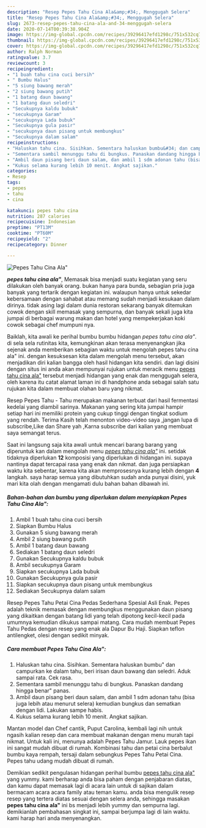 ```yaml
---
description: "Resep Pepes Tahu Cina Ala&amp;#34;, Menggugah Selera"
title: "Resep Pepes Tahu Cina Ala&amp;#34;, Menggugah Selera"
slug: 2673-resep-pepes-tahu-cina-ala-and-34-menggugah-selera
date: 2020-07-14T00:39:38.904Z
image: https://img-global.cpcdn.com/recipes/39296417efd1298c/751x532cq70/pepes-tahu-cina-ala-foto-resep-utama.jpg
thumbnail: https://img-global.cpcdn.com/recipes/39296417efd1298c/751x532cq70/pepes-tahu-cina-ala-foto-resep-utama.jpg
cover: https://img-global.cpcdn.com/recipes/39296417efd1298c/751x532cq70/pepes-tahu-cina-ala-foto-resep-utama.jpg
author: Ralph Norman
ratingvalue: 3.7
reviewcount: 3
recipeingredient:
- "1 buah tahu cina cuci bersih"
- " Bumbu Halus"
- "5 siung bawang merah"
- "2 siung bawang putih"
- "1 batang daun bawang"
- "1 batang daun seledri"
- "Secukupnya kaldu bubuk"
- "secukupnya Garam"
- "secukupnya Lada bubuk"
- "Secukupnya gula pasir"
- "secukupnya daun pisang untuk membungkus"
- "Secukupnya dalam salam"
recipeinstructions:
- "Haluskan tahu cina. Sisihkan. Sementara haluskan bumbu&#34; dan campurkan ke dalam tahu, beri irisan daun bawang dan seledri. Aduk sampai rata. Cek rasa."
- "Sementara sambil menunggu tahu di bungkus. Panaskan dandang hingga benar&#34; panas."
- "Ambil daun pisang beri daun salam, dan ambil 1 sdm adonan tahu (bisa juga lebih atau menurut selera) kemudian bungkus dan sematkan dengan lidi. Lakukan sampe habis."
- "Kukus selama kurang lebih 10 menit. Angkat sajikan."
categories:
- Resep
tags:
- pepes
- tahu
- cina

katakunci: pepes tahu cina 
nutrition: 287 calories
recipecuisine: Indonesian
preptime: "PT13M"
cooktime: "PT60M"
recipeyield: "2"
recipecategory: Dinner

---
```



![Pepes Tahu Cina Ala&#34;](https://img-global.cpcdn.com/recipes/39296417efd1298c/751x532cq70/pepes-tahu-cina-ala-foto-resep-utama.jpg)

<b><i>pepes tahu cina ala&#34;</i></b>, Memasak bisa menjadi suatu kegiatan yang seru dilakukan oleh banyak orang. bukan hanya para bunda, sebagian pria juga banyak yang tertarik dengan kegiatan ini. walaupun hanya untuk sekedar kebersamaan dengan sahabat atau memang sudah menjadi kesukaan dalam dirinya. tidak asing lagi dalam dunia restoran sekarang banyak ditemukan cowok dengan skill memasak yang sempurna, dan banyak sekali juga kita jumpai di berbagai warung makan dan hotel yang mempekerjakan koki cowok sebagai chef mumpuni nya.

Baiklah, kita awali ke perihal bumbu bumbu hidangan <i>pepes tahu cina ala&#34;</i>. di sela sela rutinitas kita, kemungkinan akan terasa menyenangkan jika sejenak anda memberikan sebagian waktu untuk mengolah pepes tahu cina ala&#34; ini. dengan kesuksesan kita dalam mengolah menu tersebut, akan menjadikan diri kalian bangga oleh hasil hidangan kita sendiri. dan lagi disini dengan situs ini anda akan mempunyai rujukan untuk meracik menu <u>pepes tahu cina ala&#34;</u> tersebut menjadi hidangan yang enak dan menggugah selera, oleh karena itu catat alamat laman ini di handphone anda sebagai salah satu rujukan kita dalam membuat olahan baru yang nikmat.

Resep Pepes Tahu - Tahu merupakan makanan terbuat dari hasil fermentasi kedelai yang diambil sarinya. Makanan yang sering kita jumpai hampir setiap hari ini memiliki protein yang cukup tinggi dengan tingkat sodium yang rendah. Terima Kasih telah menonton video-video saya ,jangan lupa di subscribe,Like dan Share yah ,Karna subscribe dari kalian yang membuat saya semangat terus.


Saat ini langsung saja kita awali untuk mencari barang barang yang diperuntuk kan dalam mengolah menu <u><i>pepes tahu cina ala&#34;</i></u> ini. setidak tidaknya diperlukan <b>12</b> komposisi yang diperlukan di hidangan ini. supaya nantinya dapat tercapai rasa yang enak dan nikmat. dan juga persiapkan waktu kita sebentar, karena kita akan memprosesnya kurang lebih dengan <b>4</b> langkah. saya harap semua yang dibutuhkan sudah anda punyai disini, yuk mari kita olah dengan mengamati dulu bahan bahan dibawah ini.

<!--inarticleads1-->

##### Bahan-bahan dan bumbu yang diperlukan dalam menyiapkan Pepes Tahu Cina Ala&#34;:

1. Ambil 1 buah tahu cina cuci bersih
1. Siapkan  Bumbu Halus
1. Gunakan 5 siung bawang merah
1. Ambil 2 siung bawang putih
1. Ambil 1 batang daun bawang
1. Sediakan 1 batang daun seledri
1. Gunakan Secukupnya kaldu bubuk
1. Ambil secukupnya Garam
1. Siapkan secukupnya Lada bubuk
1. Gunakan Secukupnya gula pasir
1. Siapkan secukupnya daun pisang untuk membungkus
1. Sediakan Secukupnya dalam salam


Resep Pepes Tahu Petai Cina Pedas Sederhana Spesial Asli Enak. Pepes adalah teknik memasak dengan membungkus menggunakan daun pisang yang dikaitkan dengan batang lidi yang telah dipotong kecil-kecil pada umumnya kemudian dikukus sampai matang. Cara mudah membuat Pepes Tahu Pedas dengan resep yang enak ala Dapur Bu Haji. Siapkan teflon antilengket, olesi dengan sedikit minyak. 

<!--inarticleads2-->

##### Cara membuat Pepes Tahu Cina Ala&#34;:

1. Haluskan tahu cina. Sisihkan. Sementara haluskan bumbu&#34; dan campurkan ke dalam tahu, beri irisan daun bawang dan seledri. Aduk sampai rata. Cek rasa.
1. Sementara sambil menunggu tahu di bungkus. Panaskan dandang hingga benar&#34; panas.
1. Ambil daun pisang beri daun salam, dan ambil 1 sdm adonan tahu (bisa juga lebih atau menurut selera) kemudian bungkus dan sematkan dengan lidi. Lakukan sampe habis.
1. Kukus selama kurang lebih 10 menit. Angkat sajikan.


Mantan model dan Chef cantik, Puput Carolina, kembali lagi nih untuk ngasih kalian resep dan cara membuat makanan dengan menu murah tapi nikmat. Untuk kali ini, menunya adalah Pepes Tahu Jamur. Lauk pepes ikan ini sangat mudah dibuat di rumah. Kombinasi tahu dan petai cina berbalut bumbu kaya rempah, tersaji dalam sebungkus Pepes Tahu Petai Cina. Pepes tahu udang mudah dibuat di rumah. 

Demikian sedikit pengulasan hidangan perihal bumbu <u>pepes tahu cina ala&#34;</u> yang yummy. kami berharap anda bisa paham dengan penjabaran diatas, dan kamu dapat memasak lagi di acara lain untuk di sajikan dalam bermacam acara acara family atau teman kamu. anda bisa mengulik resep resep yang tertera diatas sesuai dengan selera anda, sehingga masakan <b>pepes tahu cina ala&#34;</b> ini bs menjadi lebih yummy dan sempurna lagi. demikianlah pembahasan singkat ini, sampai berjumpa lagi di lain waktu. kami harap hari anda menyenangkan.
